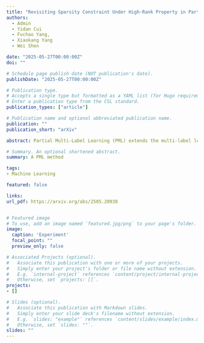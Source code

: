 ```yaml
---
title: "Revisiting Sparsity Constraint Under High-Rank Property in Partial Multi-Label Learning"
authors:
  - Admin
  - Yidan Cui
  - Fuchao Yang,
  - Xiaokang Yang
  - Wei Shen

date: "2025-05-27T00:00:00Z"
doi: ""

# Schedule page publish date (NOT publication's date).
publishDate: "2025-05-27T00:00:00Z"

# Publication type.
# Accepts a single type but formatted as a YAML list (for Hugo requirements).
# Enter a publication type from the CSL standard.
publication_types: ["article"]

# Publication name and optional abbreviated publication name.
publication: ""
publication_short: "arXiv"

abstract: Partial Multi-Label Learning (PML) extends the multi-label learning paradigm to scenarios where each sample is associated with a candidate label set containing both ground-truth labels and noisy labels. Existing PML methods commonly rely on two assumptions sparsity of the noise label matrix and low-rankness of the ground-truth label matrix. However, these assumptions are inherently conflicting and impractical for real-world scenarios, where the true label matrix is typically full-rank or close to full-rank. To address these limitations, we demonstrate that the sparsity constraint contributes to the high-rank property of the predicted label matrix. Based on this, we propose a novel method Schirn, which introduces a sparsity constraint on the noise label matrix while enforcing a high-rank property on the predicted label matrix. Extensive experiments demonstrate the superior performance of Schirn compared to state-of-the-art methods, validating its effectiveness in tackling real-world PML challenges.

# Summary. An optional shortened abstract.
summary: A PML method

tags:
- Machine Learning

featured: false

links:
url_pdf: https://arxiv.org/abs/2505.20938


# Featured image
# To use, add an image named `featured.jpg/png` to your page's folder. 
image:
  caption: 'Experiment'
  focal_point: ""
  preview_only: false

# Associated Projects (optional).
#   Associate this publication with one or more of your projects.
#   Simply enter your project's folder or file name without extension.
#   E.g. `internal-project` references `content/project/internal-project/index.md`.
#   Otherwise, set `projects: []`.
projects:
- []

# Slides (optional).
#   Associate this publication with Markdown slides.
#   Simply enter your slide deck's filename without extension.
#   E.g. `slides: "example"` references `content/slides/example/index.md`.
#   Otherwise, set `slides: ""`.
slides: ""
---
```

